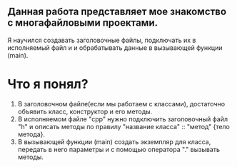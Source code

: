 ## Данная работа представляет мое знакомство с многафайловыми проектами.

Я научился создавать заголовочные файлы, подключать их в исполняемый файл и
и обрабатывать данные в вызывающей функции (main).

# Что я понял?
1. В заголовочном файле(если мы работаем с классами), достаточно объявить класс, конструктор и его методы.
2. В исполняемом файле "cpp" нужно подключить заголовочный файл "h" и описать методы по правилу "название класса" :: "метод" {тело метода}.
3. В вызывающей функции (main) создать экземпляр для класса, передать в него параметры и с помощью оператора "." вызывать методы.